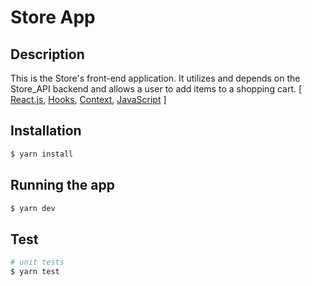 # Store App

## Description

This is the Store's front-end application. It utilizes and depends on the Store_API backend
and allows a user to add items to a shopping cart.
[ [React.js](https://reactjs.org/),
	[Hooks](https://reactjs.org/docs/hooks-intro.html),
	[Context](https://reactjs.org/docs/context.html),
	[JavaScript](https://www.javascript.com/)
]

## Installation

```bash
$ yarn install
```

## Running the app

```bash
$ yarn dev
```

## Test

```bash
# unit tests
$ yarn test
```
